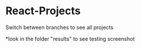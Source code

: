 # React-Projects
Switch between branches to see all projects

*look in the folder "results" to see testing screenshot
